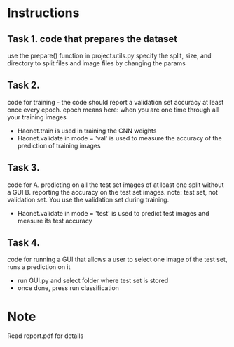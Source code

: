 # Instructions
## Task 1. code that prepares the dataset 
 use the prepare() function in project.utils.py
 specify the split, size, and directory to split files and image files by changing the params

## Task 2. 
code for training - the code should report a validation set accuracy at least once every epoch. epoch means here: when you are one time through all your training images
 - Haonet.train is used in training the CNN weights
 - Haonet.validate in mode = 'val' is used to measure the accuracy of the prediction of training images

## Task 3. 
code for 
A. predicting on all the test set images of at least one split without a GUI
B. reporting the accuracy on the test set images. note: test set, not validation set. You use the validation set during training.
 - Haonet.validate in mode = 'test' is used to predict test images and measure its test accuracy
 

## Task 4. 
code for running a GUI that allows a user to select one image of the test set, runs a prediction on it
 - run GUI.py and select folder where test set is stored
 - once done, press run classification

# Note
Read report.pdf for details
